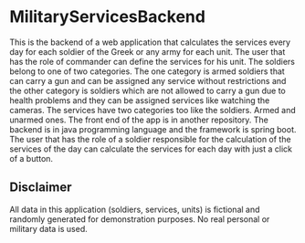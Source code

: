 # MilitaryServicesBackend
  This is the backend of a web application that calculates the services every day for each soldier of the Greek or any army for each unit.
The user that has the role of commander can define the services for his unit. The soldiers belong to one of two categories. The one category
is armed soldiers that can carry a gun and can be assigned any service without restrictions and the other category is soldiers which are not allowed 
to carry a gun due to health problems and they can be assigned services like watching the cameras. The services have two categories too like the soldiers.
Armed and unarmed ones. The front end of the app is in another repository. The backend is in java programming language and the framework is spring boot.
The user that has the role of a soldier responsible for the calculation of the services of the day can calculate the services for each day with just a click 
of a button.

## Disclaimer

All data in this application (soldiers, services, units) is fictional and randomly generated for demonstration purposes. No real personal or military data is used.

